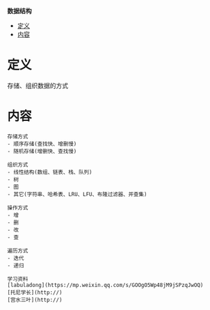 **数据结构**
- [定义](#定义)
- [内容](#内容)
  
# 定义 #
存储、组织数据的方式

# 内容 #
```
存储方式  
- 顺序存储(查找快、增删慢)
- 随机存储(增删快、查找慢)

组织方式  
- 线性结构(数组、链表、栈、队列)
- 树
- 图
- 其它(字符串、哈希表、LRU、LFU、布隆过滤器、并查集)

操作方式  
- 增
- 删
- 改
- 查

遍历方式
- 迭代
- 递归

学习资料
[labuladong](https://mp.weixin.qq.com/s/GOOgO5Wp48jM9jSPzqJwOQ)
[托尼学长](http://)
[宫水三叶](http://)
```